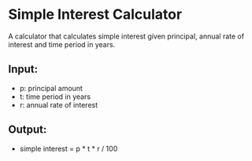 # Simple Interest Calculator

A calculator that calculates simple interest given principal, annual rate of interest and time period in years.

## Input:
- p: principal amount  
- t: time period in years  
- r: annual rate of interest  

## Output:
- simple interest = p * t * r / 100
